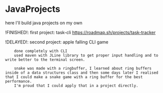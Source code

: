 # JavaProjects
here I'll build java projects on my own


!FINISHED!: first project: task-cli https://roadmap.sh/projects/task-tracker

!DELAYED!: second project: apple falling CLI game

```Currently !ALMOST FINISHED!: third (second project) snake game
    done completely with CLI
    used maven with JLine library to get proper input handling and to write better to the terminal screen.

    snake was made with a ringbuffer, I learned about ring buffers inside of a data structures class and then some days later I realised that I could make a snake game with a ring buffer for the best performance.
    I'm proud that I could apply that in a project directly.
```
    